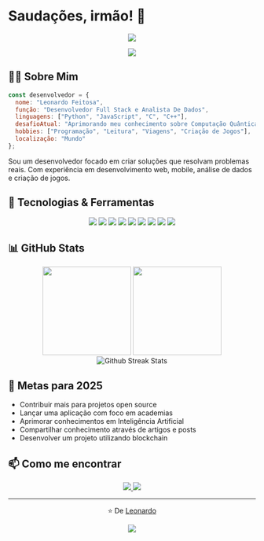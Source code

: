 # Saudações, irmão! 👋 

<div align="center">
  <img src="https://readme-typing-svg.herokuapp.com/?lines=Desenvolvedor+Full+Stack;Analista+De+Dados;Entusiasta+de+Tecnologia;Desenvolvedor+De+Jogos&font=Fira%20Code&center=true&width=380&height=50">
</div>

<p align="center">
  <a href="https://www.linkedin.com/in/leonardo-feitosadev/"><img src="https://img.shields.io/badge/-LinkedIn-0e76a8?style=flat-square&logo=Linkedin&logoColor=white" /></a>
</p>

## 👨‍💻 Sobre Mim

```javascript
const desenvolvedor = {
  nome: "Leonardo Feitosa",
  função: "Desenvolvedor Full Stack e Analista De Dados",
  linguagens: ["Python", "JavaScript", "C", "C++"],
  desafioAtual: "Aprimorando meu conhecimento sobre Computação Quântica",
  hobbies: ["Programação", "Leitura", "Viagens", "Criação de Jogos"],
  localização: "Mundo"
};
```

Sou um desenvolvedor focado em criar soluções que resolvam problemas reais. Com experiência em desenvolvimento web, mobile, análise de dados e criação de jogos.

## 🚀 Tecnologias & Ferramentas

<div align="center">
  <img src="https://img.shields.io/badge/JavaScript-F7DF1E?style=flat-square&logo=javascript&logoColor=black" />
  <img src="https://img.shields.io/badge/TypeScript-007ACC?style=flat-square&logo=typescript&logoColor=white" />
  <img src="https://img.shields.io/badge/React-20232A?style=flat-square&logo=react&logoColor=61DAFB" />
  <img src="https://img.shields.io/badge/Node.js-339933?style=flat-square&logo=nodedotjs&logoColor=white" />
  <img src="https://img.shields.io/badge/Python-3776AB?style=flat-square&logo=python&logoColor=white" />
  <img src="https://img.shields.io/badge/C-00599C?style=flat-square&logo=c&logoColor=white" />
  <img src="https://img.shields.io/badge/C++-00599C?style=flat-square&logo=cplusplus&logoColor=white" />
  <img src="https://img.shields.io/badge/MySQL-4479A1?style=flat-square&logo=mysql&logoColor=white" />
  <img src="https://img.shields.io/badge/Git-F05032?style=flat-square&logo=git&logoColor=white" />
</div>

## 📊 GitHub Stats

<div align="center">
  <img height="180em" src="https://github-readme-stats.vercel.app/api?username=Leonzuka&show_icons=true&theme=synthwave&include_all_commits=true&count_private=true&hide_border=true"/>
  <img height="180em" src="https://github-readme-stats.vercel.app/api/top-langs/?username=Leonzuka&layout=compact&langs_count=8&theme=radical&hide_border=true"/>
</div>

<div align="center">
  <img src="https://github-readme-streak-stats.herokuapp.com/?user=Leonzuka&theme=tokyonight&hide_border=true" alt="Github Streak Stats">
</div>

## 🎯 Metas para 2025

- Contribuir mais para projetos open source
- Lançar uma aplicação com foco em academias
- Aprimorar conhecimentos em Inteligência Artificial
- Compartilhar conhecimento através de artigos e posts
- Desenvolver um projeto utilizando blockchain

## 📫 Como me encontrar

<div align="center">
  <a href="mailto:leonardofeitosa789@gmail.com">
    <img src="https://img.shields.io/badge/EMAIL-D14836?style=for-the-badge&logo=gmail&logoColor=white" />
  </a>
  <a href="https://www.linkedin.com/in/leonardo-feitosadev/">
    <img src="https://img.shields.io/badge/LinkedIn-0077B5?style=for-the-badge&logo=linkedin&logoColor=white" />
  </a>
</div>

---

<div align="center">
  <p>⭐️ De <a href="https://github.com/Leonzuka">Leonardo</a></p>
  <img src="https://komarev.com/ghpvc/?username=Leonzuka&color=blueviolet&style=flat-square&label=Visualizações+do+perfil" />
</div>

